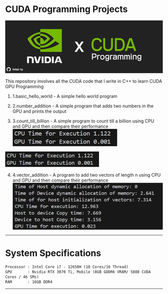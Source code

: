# CUDA Programming Projects
![screenshot](Resources/repo_banner.png)

This repository involves all the CUDA code that I write in C++ to learn CUDA GPU Programming

1. 1.basic_hello_world  - A simple hello world program

2. 2.number_addition    - A simple program that adds two numbers in the GPU and prints the output

3. 3.count_till_billion - A simple program to count till a billion using CPU and GPU and then compare their performance
![screenshot](Resources/billion_count.png)
<img src="Resources/billion_count.png" width="300" />

4. 4.vector_addition    - A program to add two vectors of length n using CPU and GPU and then compare their performance
![screenshot](Resources/vector_addition_performance.png)
---------------------------------------------------------------------------------------------------------------------------
# System Specifications

    Processor : Intel Core i7 - 12650H (10 Cores/16 Thread)
    GPU       : Nvidia RTX 3070 Ti, Mobile (8GB GDDR6 VRAM/ 5888 CUDA Cores / 46 SMs)
    RAM       : 16GB DDR4
---------------------------------------------------------------------------------------------------------------------------

